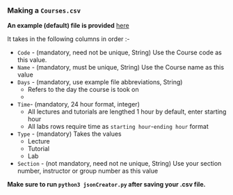 ### Making a ```Courses.csv```

**An example (default) file is provided** [here](https://github.com/priyansh71/6x9-Generator/blob/main/src/Components/static/Courses.csv)

It takes in the following columns in order :-
-  `Code` - (mandatory, need not be unique, String) Use the Course code as this value.
-  `Name` - (mandatory, must be unique, String) Use the Course name as this value
-  `Days` - (mandatory, use example file abbreviations, String) 
    - Refers to the day the course is took on
    - 
-  `Time`- (mandatory, 24 hour format, integer) 
     - All lectures and tutorials are lengthed 1 hour by default, enter starting hour
     - All labs rows require time as `starting hour`-`ending hour` format
- `Type` - (mandatory) Takes the values
    -  Lecture 
    -  Tutorial
    -  Lab
- `Section` - (not mandatory, need not ne unique, String) Use your section number, instructor or group number as this value


**Make sure to run `python3 jsonCreator.py` after saving your .csv file.**
